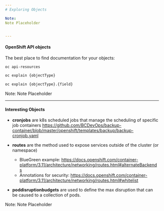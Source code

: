 ```yaml
---
# Exploring Objects

Note:
Note Placeholder


---
```

#### OpenShift API objects

The best place to find documentation for your objects:

``` bash
oc api-resources

oc explain {objectType}

oc explain {objectType}.{field}
```

Note:
Note Placeholder


---
#### Interesting Objects

- **cronjobs** are k8s scheduled jobs that manage the scheduling of specific job containers
https://github.com/BCDevOps/backup-container/blob/master/openshift/templates/backup/backup-cronjob.yaml

- **routes** are the method used to expose services outside of the cluster (or namespace)
  - BlueGreen example: https://docs.openshift.com/container-platform/3.11/architecture/networking/routes.html#alternateBackends
  - Annotations for security: https://docs.openshift.com/container-platform/3.11/architecture/networking/routes.html#whitelist
- **poddisruptionbudgets** are used to define the max disruption that can be caused to a collection of pods.

Note:
Note Placeholder



